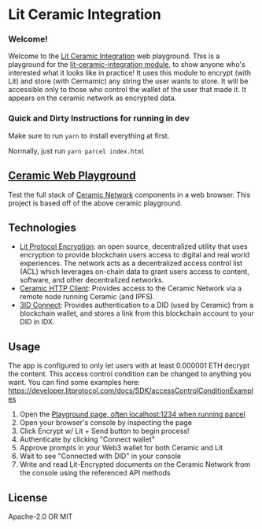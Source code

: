 # Lit Ceramic Integration

### Welcome!

Welcome to the [Lit Ceramic Integration](https://github.com/LIT-Protocol/CeramicIntegration) web playground. This is a playground for the [lit-ceramic-integration module](https://www.npmjs.com/package/@litelliott/lit-ceramic-integration), to show anyone who's interested what it looks like in practice! It uses this module to encrypt (with Lit) and store (with Cermamic) any string the user wants to store. It will be accessible only to those who control the wallet of the user that made it. It appears on the ceramic network as encrypted data.

### Quick and Dirty Instructions for running in dev

Make sure to run `yarn` to install everything at first.

Normally, just run `yarn parcel index.html`

## [Ceramic Web Playground](https://ceramicstudio.github.io/web-playground/)

Test the full stack of [Ceramic Network](https://ceramic.network/) components in a web browser. This project is based off of the above ceramic playground.

## Technologies

- [Lit Protocol Encryption](https://developer.litprotocol.com/docs/intro/): an open source, decentralized utility that uses encryption to provide blockchain users access to digital and real world experiences. The network acts as a decentralized access control list (ACL) which leverages on-chain data to grant users access to content, software, and other decentralized networks.
- [Ceramic HTTP Client](https://developers.ceramic.network/reference/javascript/clients/#http-client): Provides access to the Ceramic Network via a remote node running Ceramic (and IPFS).
- [3ID Connect](https://developers.ceramic.network/build/authentication/#did-provider-or-wallet): Provides authentication to a DID (used by Ceramic) from a blockchain wallet, and stores a link from this blockchain account to your DID in IDX.

## Usage

The app is configured to only let users with at least 0.000001 ETH decrypt the content. This access control condition can be changed to anything you want. You can find some examples here: https://developer.litprotocol.com/docs/SDK/accessControlConditionExamples

1. Open the [Playground page, often localhost:1234 when running parcel](http://localhost:1234)
2. Open your browser's console by inspecting the page
3. Click Encrypt w/ Lit + Send button to begin process!
4. Authenticate by clicking "Connect wallet"
5. Approve prompts in your Web3 wallet for both Ceramic and Lit
6. Wait to see "Connected with DID" in your console
7. Write and read Lit-Encrypted documents on the Ceramic Network from the console using the referenced API methods

## License

Apache-2.0 OR MIT
